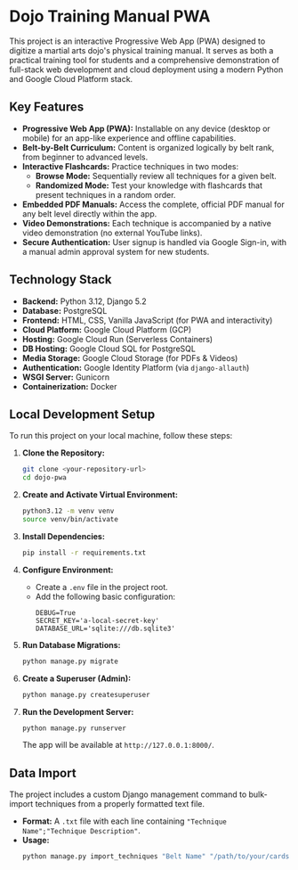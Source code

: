 # Dojo Training Manual PWA

This project is an interactive Progressive Web App (PWA) designed to digitize a martial arts dojo's physical training manual. It serves as both a practical training tool for students and a comprehensive demonstration of full-stack web development and cloud deployment using a modern Python and Google Cloud Platform stack.

## Key Features

* **Progressive Web App (PWA):** Installable on any device (desktop or mobile) for an app-like experience and offline capabilities.
* **Belt-by-Belt Curriculum:** Content is organized logically by belt rank, from beginner to advanced levels.
* **Interactive Flashcards:** Practice techniques in two modes:
    * **Browse Mode:** Sequentially review all techniques for a given belt.
    * **Randomized Mode:** Test your knowledge with flashcards that present techniques in a random order.
* **Embedded PDF Manuals:** Access the complete, official PDF manual for any belt level directly within the app.
* **Video Demonstrations:** Each technique is accompanied by a native video demonstration (no external YouTube links).
* **Secure Authentication:** User signup is handled via Google Sign-in, with a manual admin approval system for new students.

## Technology Stack

* **Backend:** Python 3.12, Django 5.2
* **Database:** PostgreSQL
* **Frontend:** HTML, CSS, Vanilla JavaScript (for PWA and interactivity)
* **Cloud Platform:** Google Cloud Platform (GCP)
* **Hosting:** Google Cloud Run (Serverless Containers)
* **DB Hosting:** Google Cloud SQL for PostgreSQL
* **Media Storage:** Google Cloud Storage (for PDFs & Videos)
* **Authentication:** Google Identity Platform (via `django-allauth`)
* **WSGI Server:** Gunicorn
* **Containerization:** Docker

## Local Development Setup

To run this project on your local machine, follow these steps:

1.  **Clone the Repository:**
    ```bash
    git clone <your-repository-url>
    cd dojo-pwa
    ```

2.  **Create and Activate Virtual Environment:**
    ```bash
    python3.12 -m venv venv
    source venv/bin/activate
    ```

3.  **Install Dependencies:**
    ```bash
    pip install -r requirements.txt
    ```

4.  **Configure Environment:**
    * Create a `.env` file in the project root.
    * Add the following basic configuration:
        ```
        DEBUG=True
        SECRET_KEY='a-local-secret-key'
        DATABASE_URL='sqlite:///db.sqlite3'
        ```

5.  **Run Database Migrations:**
    ```bash
    python manage.py migrate
    ```

6.  **Create a Superuser (Admin):**
    ```bash
    python manage.py createsuperuser
    ```

7.  **Run the Development Server:**
    ```bash
    python manage.py runserver
    ```
    The app will be available at `http://127.0.0.1:8000/`.

## Data Import

The project includes a custom Django management command to bulk-import techniques from a properly formatted text file.

* **Format:** A `.txt` file with each line containing `"Technique Name";"Technique Description"`.
* **Usage:**
    ```bash
    python manage.py import_techniques "Belt Name" "/path/to/your/cards.txt"
    ```